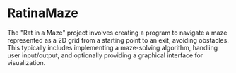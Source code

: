 # RatinaMaze
The "Rat in a Maze" project involves creating a program to navigate a maze represented as a 2D grid from a starting point to an exit, avoiding obstacles. This typically includes implementing a maze-solving algorithm, handling user input/output, and optionally providing a graphical interface for visualization.

